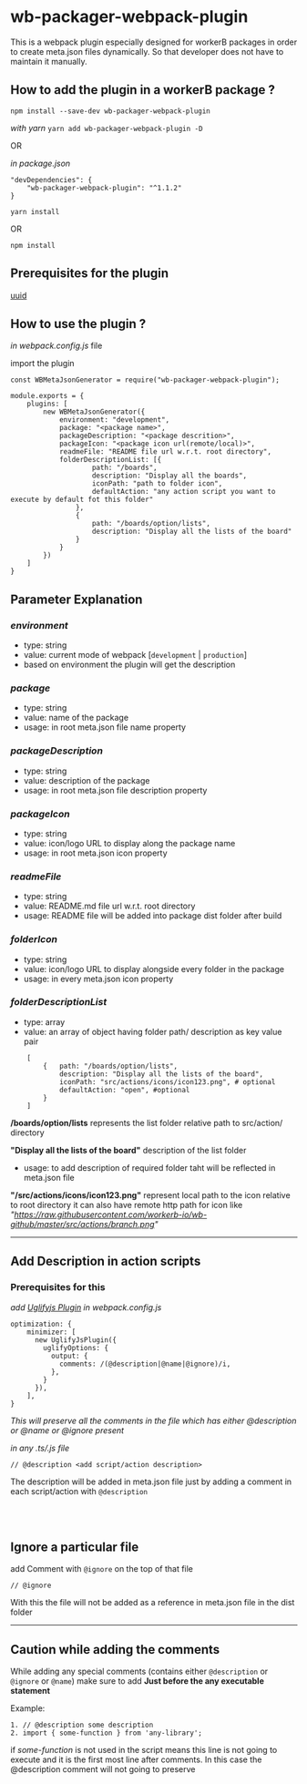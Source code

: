 # wb-packager-webpack-plugin

This is a webpack plugin especially designed for workerB packages in order to create meta.json files dynamically. So that developer does not have to maintain it manually.

## How to add the plugin in a workerB package ?
```npm install --save-dev wb-packager-webpack-plugin```

_with yarn_
```yarn add wb-packager-webpack-plugin -D```

OR

_in package.json_
```
"devDependencies": {
    "wb-packager-webpack-plugin": "^1.1.2"
}
```
```yarn install```

OR 

```npm install```

## Prerequisites for the plugin
[uuid](https://www.npmjs.com/package/uuid) 
<br />

## How to use the plugin ?

_in webpack.config.js_ file

import the plugin

```const WBMetaJsonGenerator = require("wb-packager-webpack-plugin");```

```
module.exports = {
    plugins: [
        new WBMetaJsonGenerator({
            environment: "development",
            package: "<package name>",
            packageDescription: "<package descrition>",
            packageIcon: "<package icon url(remote/local)>",
            readmeFile: "README file url w.r.t. root directory",
            folderDescriptionList: [{ 
                    path: "/boards", 
                    description: "Display all the boards",
                    iconPath: "path to folder icon", 
                    defaultAction: "any action script you want to execute by default fot this folder"
                },
                { 
                    path: "/boards/option/lists", 
                    description: "Display all the lists of the board"
                }
            }
        })
    ]
}
```

## Parameter Explanation

### _environment_
- type: string
- value: current mode of webpack [`development` | `production`]
- based on environment the plugin will get the description

### _package_ 
- type: string
- value: name of the package
- usage: in root meta.json file name property

### _packageDescription_
- type: string
- value: description of the package
- usage: in root meta.json file description property

### _packageIcon_
- type: string
- value: icon/logo URL to display along the package name
- usage: in root meta.json icon property

### _readmeFile_
- type: string
- value: README.md file url w.r.t. root directory
- usage: README file will be added into package dist folder after build

### _folderIcon_
- type: string
- value: icon/logo URL to display alongside every folder in the package
- usage: in every meta.json icon property
### _folderDescriptionList_
- type: array
- value: an array of object having folder path/ description as key value pair

```
    [
        {   path: "/boards/option/lists",
            description: "Display all the lists of the board",
            iconPath: "src/actions/icons/icon123.png", # optional
            defaultAction: "open", #optional
        }
    ]
```


**/boards/option/lists** represents the list folder relative path to src/action/ directory

**"Display all the lists of the board"** description of the list folder

- usage: to add description of required folder taht will be reflected in meta.json file

**"/src/actions/icons/icon123.png"** represent local path to the icon relative to root directory
it can also have remote http path for icon like _"https://raw.githubusercontent.com/workerb-io/wb-github/master/src/actions/branch.png"_


---
## Add Description in action scripts

### Prerequisites for this

_add [Uglifyjs Plugin](https://www.npmjs.com/package/uglifyjs-webpack-plugin) in webpack.config.js_

```
optimization: {
    minimizer: [
      new UglifyJsPlugin({
        uglifyOptions: {
          output: {
            comments: /(@description|@name|@ignore)/i,
          },
        }
      }),
    ],
}
```

_This will preserve all the comments in the file which has either @description or @name or @ignore present_



_in any *.ts/*.js file_

```
// @description <add script/action description>
```

The description will be added in meta.json file just by adding a comment in each script/action with `@description`

<br />
<br />

## Ignore a particular file

add Comment with `@ignore` on the top of that file

```
// @ignore
```

With this the file will not be added as a reference in meta.json file in the dist folder

---
## Caution while adding the comments

While adding any special comments (contains either `@description` or `@ignore` or `@name`) make sure to add **Just before the any executable statement**

Example:
```
1. // @description some description
2. import { some-function } from 'any-library';
```
 if *some-function* is not used in the script means this line is not going to execute and it is the first most line after comments.
 In this case the @description comment will not going to preserve
